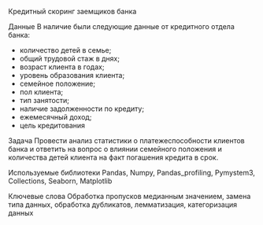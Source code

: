 Кредитный скоринг заемщиков банка

Данные
В наличие были следующие данные от кредитного отдела банка:
- количество детей в семье;
- общий трудовой стаж в днях;
- возраст клиента в годах;
- уровень образования клиента;
- семейное положение;
- пол клиента;
- тип занятости;
- наличие задолженности по кредиту;
- ежемесячный доход;
- цель кредитования

Задача
Провести анализ статистики о платежеспособности клиентов банка и ответить на вопрос о влиянии семейного положения и количества детей клиента на факт погашения кредита в срок.

Используемые библиотеки
Pandas, Numpy, Pandas_profiling, Pymystem3, Collections, Seaborn, Matplotlib

Ключевые слова
Обработка пропусков медианным значением, замена типа данных, обработка дубликатов, лемматизация, категоризация данных
